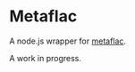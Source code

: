 Metaflac
========

A node.js wrapper for [metaflac][metaflac].

A work in progress.

[metaflac]: http://flac.sourceforge.net/documentation_tools_metaflac.html
